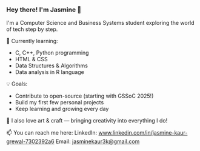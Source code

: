 ### Hey there! I'm Jasmine 👋

I'm a Computer Science and Business Systems student exploring the world of tech step by step.

🌱 Currently learning:
- C, C++, Python programming
- HTML & CSS
- Data Structures & Algorithms
- Data analysis in R language

💡 Goals:
- Contribute to open-source (starting with GSSoC 2025!)
- Build my first few personal projects
- Keep learning and growing every day

🎨 I also love art & craft — bringing creativity into everything I do!

📫 You can reach me here:
LinkedIn: www.linkedin.com/in/jasmine-kaur-grewal-7302392a6
Email: jasminekaur3k@gmail.com

  

<!---
Jasminegrewal05/Jasminegrewal05 is a ✨ special ✨ repository because its `README.md` (this file) appears on your GitHub profile.
You can click the Preview link to take a look at your changes.
--->
